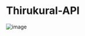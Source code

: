 # Thirukural-API

![image](https://user-images.githubusercontent.com/113333673/201273488-b646f159-34e2-4fcb-9bae-5febfab9507a.png)
